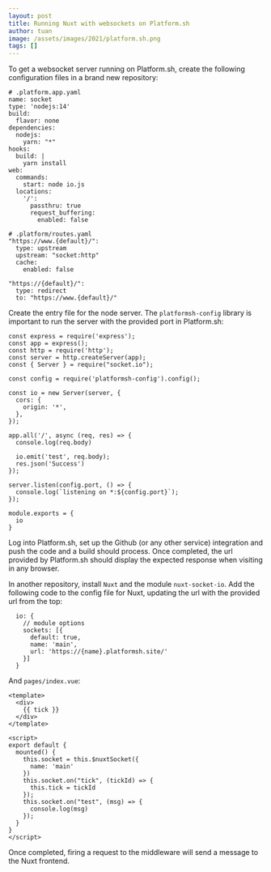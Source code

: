 ```yaml
---
layout: post
title: Running Nuxt with websockets on Platform.sh
author: tuan
image: /assets/images/2021/platform.sh.png
tags: []
---
```


To get a websocket server running on Platform.sh, create the following configuration files in a brand new repository:

```
# .platform.app.yaml
name: socket
type: 'nodejs:14'
build:
  flavor: none
dependencies:
  nodejs:
    yarn: "*"
hooks:
  build: |
    yarn install
web:
  commands:
    start: node io.js
  locations:
    '/':
      passthru: true
      request_buffering:
        enabled: false
```
```
# .platform/routes.yaml
"https://www.{default}/":
  type: upstream
  upstream: "socket:http"
  cache:
    enabled: false

"https://{default}/":
  type: redirect
  to: "https://www.{default}/"
```
Create the entry file for the node server. The `platformsh-config` library is important to run the server with the provided port in Platform.sh:
```
const express = require('express');
const app = express();
const http = require('http');
const server = http.createServer(app);
const { Server } = require("socket.io");

const config = require('platformsh-config').config();

const io = new Server(server, {
  cors: {
    origin: '*',
  },
});

app.all('/', async (req, res) => {
  console.log(req.body)

  io.emit('test', req.body);
  res.json('Success')
});

server.listen(config.port, () => {
  console.log(`listening on *:${config.port}`);
});

module.exports = {
  io
}
```

Log into Platform.sh, set up the Github (or any other service) integration and push the code and a build should process. Once completed, the url provided by Platform.sh should display the expected response when visiting in any browser.

In another repository, install `Nuxt` and the module `nuxt-socket-io`. Add the following code to the config file for Nuxt, updating the url with the provided url from the top:
```
  io: {
    // module options
    sockets: [{
      default: true,
      name: 'main',
      url: 'https://{name}.platformsh.site/'
    }]
  }
```

And `pages/index.vue`:
```
<template>
  <div>
    {{ tick }}
  </div>
</template>

<script>
export default {
  mounted() {
    this.socket = this.$nuxtSocket({
      name: 'main'
    })
    this.socket.on("tick", (tickId) => {
      this.tick = tickId
    });
    this.socket.on("test", (msg) => {
      console.log(msg)
    });
  }
}
</script>
```

Once completed, firing a request to the middleware will send a message to the Nuxt frontend.
